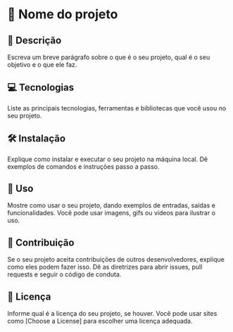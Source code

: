 # 🚀 Nome do projeto

## 📝 Descrição

Escreva um breve parágrafo sobre o que é o seu projeto, qual é o seu objetivo e o que ele faz.
<!-- ç -->

## 💻 Tecnologias

Liste as principais tecnologias, ferramentas e bibliotecas que você usou no seu projeto.

## 🛠 Instalação

Explique como instalar e executar o seu projeto na máquina local. Dê exemplos de comandos e instruções passo a passo.

## 🚀 Uso

Mostre como usar o seu projeto, dando exemplos de entradas, saídas e funcionalidades. Você pode usar imagens, gifs ou vídeos para ilustrar o uso.

## 🙌 Contribuição

Se o seu projeto aceita contribuições de outros desenvolvedores, explique como eles podem fazer isso. Dê as diretrizes para abrir issues, pull requests e seguir o código de conduta.

## 📄 Licença

Informe qual é a licença do seu projeto, se houver. Você pode usar sites como [Choose a License] para escolher uma licença adequada.

